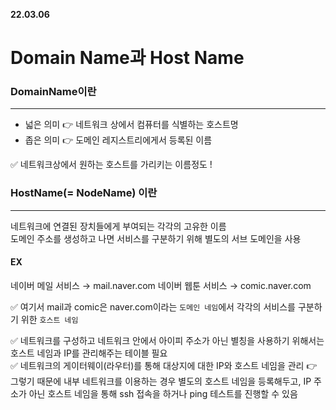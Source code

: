 __22.03.06__

# Domain Name과 Host Name

### DomainName이란
___
- 넓은 의미 👉 네트워크 상에서 컴퓨터를 식별하는 호스트명
- 좁은 의미 👉 도메인 레지스트리에게서 등록된 이름

✅ 네트워크상에서 원하는 호스트를 가리키는 이름정도 !

### HostName(= NodeName) 이란
___
네트워크에 연결된 장치들에게 부여되는 각각의 고유한 이름  
도메인 주소를 생성하고 나면 서비스를 구분하기 위해 별도의 서브 도메인을 사용  

#### EX
네이버 메일 서비스 → mail.naver.com
네이버 웹툰 서비스 → comic.naver.com

✅ 여기서 mail과 comic은 naver.com이라는 `도메인 네임`에서 각각의 서비스를 구분하기 위한 `호스트 네임`

✅ 네트워크를 구성하고 네트워크 안에서 아이피 주소가 아닌 별칭을 사용하기 위해서는 호스트 네임과 IP를 관리해주는 테이블 필요  
✅ 네트워크의 게이터웨이(라우터)를 통해 대상지에 대한 IP와 호스트 네임을 관리
👉 그렇기 때문에 내부 네트워크를 이용하는 경우 별도의 호스트 네임을 등록해두고, IP 주소가 아닌 호스트 네임을 통해 ssh 접속을 하거나 ping 테스트를 진행할 수 있음